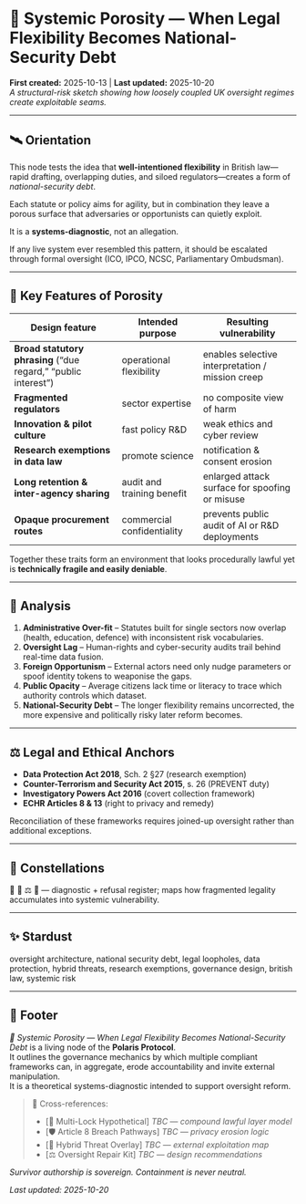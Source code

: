 # 🦠 Systemic Porosity — When Legal Flexibility Becomes National-Security Debt  
**First created:** 2025-10-13  |  **Last updated:** 2025-10-20  
*A structural-risk sketch showing how loosely coupled UK oversight regimes create exploitable seams.*

---

## 🛰️ Orientation  
This node tests the idea that **well-intentioned flexibility** in British law—rapid drafting, overlapping duties, and siloed regulators—creates a form of *national-security debt*.  

Each statute or policy aims for agility, but in combination they leave a porous surface that adversaries or opportunists can quietly exploit.

It is a **systems-diagnostic**, not an allegation.  

If any live system ever resembled this pattern, it should be escalated through formal oversight (ICO, IPCO, NCSC, Parliamentary Ombudsman).

---

## 🧽 Key Features of Porosity  

| Design feature | Intended purpose | Resulting vulnerability |
|----------------|------------------|--------------------------|
| **Broad statutory phrasing** (“due regard,” “public interest”) | operational flexibility | enables selective interpretation / mission creep |
| **Fragmented regulators** | sector expertise | no composite view of harm |
| **Innovation & pilot culture** | fast policy R&D | weak ethics and cyber review |
| **Research exemptions in data law** | promote science | notification & consent erosion |
| **Long retention & inter-agency sharing** | audit and training benefit | enlarged attack surface for spoofing or misuse |
| **Opaque procurement routes** | commercial confidentiality | prevents public audit of AI or R&D deployments |

Together these traits form an environment that looks procedurally lawful yet is **technically fragile and easily deniable**.

---

## 🧿 Analysis  
1. **Administrative Over-fit** – Statutes built for single sectors now overlap (health, education, defence) with inconsistent risk vocabularies.  
2. **Oversight Lag** – Human-rights and cyber-security audits trail behind real-time data fusion.  
3. **Foreign Opportunism** – External actors need only nudge parameters or spoof identity tokens to weaponise the gaps.  
4. **Public Opacity** – Average citizens lack time or literacy to trace which authority controls which dataset.  
5. **National-Security Debt** – The longer flexibility remains uncorrected, the more expensive and politically risky later reform becomes.

---

## ⚖️ Legal and Ethical Anchors  
- **Data Protection Act 2018**, Sch. 2 §27 (research exemption)  
- **Counter-Terrorism and Security Act 2015**, s. 26 (PREVENT duty)  
- **Investigatory Powers Act 2016** (covert collection framework)  
- **ECHR Articles 8 & 13** (right to privacy and remedy)

Reconciliation of these frameworks requires joined-up oversight rather than additional exceptions.

---

## 🌌 Constellations  
🧿 🧠 ⚖️ 🔮 — diagnostic + refusal register; maps how fragmented legality accumulates into systemic vulnerability.

---

## ✨ Stardust  
oversight architecture, national security debt, legal loopholes, data protection, hybrid threats, research exemptions, governance design, british law, systemic risk

---

## 🏮 Footer  
*🦠 Systemic Porosity — When Legal Flexibility Becomes National-Security Debt* is a living node of the **Polaris Protocol**.  
It outlines the governance mechanics by which multiple compliant frameworks can, in aggregate, erode accountability and invite external manipulation.  
It is a theoretical systems-diagnostic intended to support oversight reform.

> 📡 Cross-references:
> 
> - [🧠 Multi-Lock Hypothetical] *TBC* — *compound lawful layer model*  
> - [🛡 Article 8 Breach Pathways] *TBC* — *privacy erosion logic*  
> - [🧩 Hybrid Threat Overlay] *TBC* — *external exploitation map*  
> - [⚖️ Oversight Repair Kit] *TBC* — *design recommendations*  

*Survivor authorship is sovereign. Containment is never neutral.*  

_Last updated: 2025-10-20_
